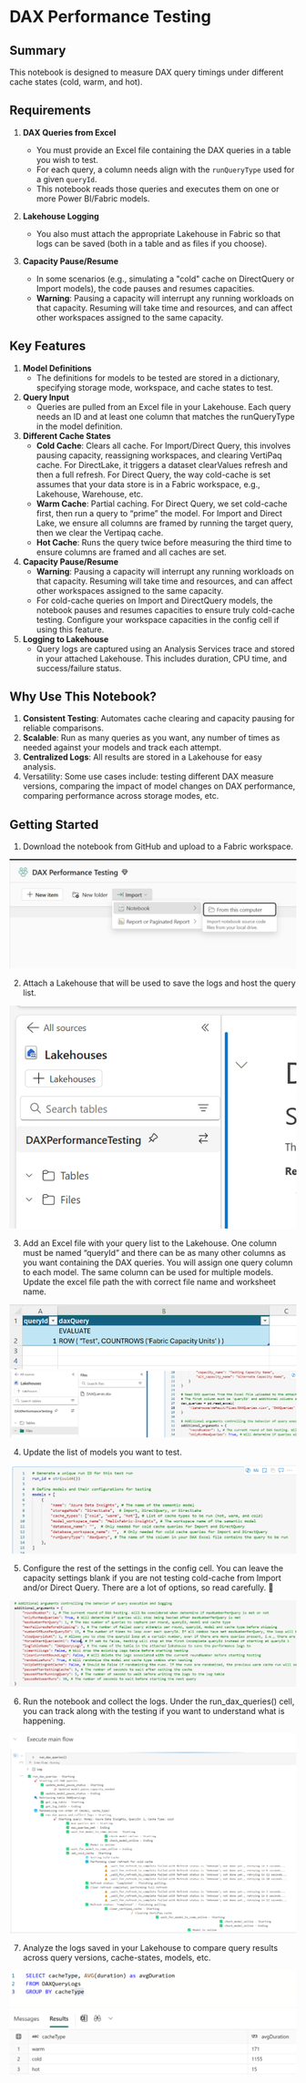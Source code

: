 # DAX Performance Testing

## Summary

This notebook is designed to measure DAX query timings under different cache states (cold, warm, and hot).

## Requirements

1. **DAX Queries from Excel**  
   - You must provide an Excel file containing the DAX queries in a table you wish to test.  
   - For each query, a column needs align with the `runQueryType` used for a given `queryId`.  
   - This notebook reads those queries and executes them on one or more Power BI/Fabric models.

1. **Lakehouse Logging**  
   - You also must attach the appropriate Lakehouse in Fabric so that logs can be saved (both in a table and as files if you choose).  

1. **Capacity Pause/Resume**  
   - In some scenarios (e.g., simulating a "cold" cache on DirectQuery or Import models), the code pauses and resumes capacities.  
   - **Warning**: Pausing a capacity will interrupt any running workloads on that capacity. Resuming will take time and resources, and can affect other workspaces assigned to the same capacity.

## Key Features

1. **Model Definitions**
    - The definitions for models to be tested are stored in a dictionary, specifying storage mode, workspace, and cache states to test.
1. **Query Input**
    - Queries are pulled from an Excel file in your Lakehouse. Each query needs an ID and at least one column that matches the runQueryType in the model definition.
1. **Different Cache States**
    - **Cold Cache**: Clears all cache. For Import/Direct Query, this involves pausing capacity, reassigning workspaces, and clearing VertiPaq cache. For DirectLake, it triggers a dataset clearValues refresh and then a full refresh. For Direct Query, the way cold-cache is set assumes that your data store is in a Fabric workspace, e.g., Lakehouse, Warehouse, etc.
    - **Warm Cache**: Partial caching. For Direct Query, we set cold-cache first, then run a query to “prime” the model. For Import and Direct Lake, we ensure all columns are framed by running the target query, then we clear the Vertipaq cache.
    - **Hot Cache**: Runs the query twice before measuring the third time to ensure columns are framed and all caches are set.
1. **Capacity Pause/Resume**
    - **Warning**: Pausing a capacity will interrupt any running workloads on that capacity. Resuming will take time and resources, and can affect other workspaces assigned to the same capacity.
    - For cold-cache queries on Import and DirectQuery models, the notebook pauses and resumes capacities to ensure truly cold-cache testing. Configure your workspace capacities in the config cell if using this feature.
1. **Logging to Lakehouse**
    - Query logs are captured using an Analysis Services trace and stored in your attached Lakehouse. This includes duration, CPU time, and success/failure status.

## Why Use This Notebook?

1. **Consistent Testing**: Automates cache clearing and capacity pausing for reliable comparisons.
1. **Scalable**: Run as many queries as you want, any number of times as needed against your models and track each attempt.
1. **Centralized Logs**: All results are stored in a Lakehouse for easy analysis.
1. Versatility: Some use cases include: testing different DAX measure versions, comparing the impact of model changes on DAX performance, comparing performance across storage modes, etc.

## Getting Started

1. Download the notebook from GitHub and upload to a Fabric workspace.

![dpt-upload-notebook](media/dpt-upload-notebook.png)

2. Attach a Lakehouse that will be used to save the logs and host the query list.

![dpt-attach-lakehouse](media/dpt-attach-lakehouse.png)

3. Add an Excel file with your query list to the Lakehouse. One column must be named “queryId” and there can be as many other columns as you want containing the DAX queries. You will assign one query column to each model. The same column can be used for multiple models. Update the excel file path the with correct file name and worksheet name.

![dpt-excel-dax-example](media/dpt-excel-dax-example.png)
![dpt-upload-dax-queries](media/dpt-upload-dax-queries.png)

4. Update the list of models you want to test.

![dpt-define-test-models](media/dpt-define-test-models.png)

5. Configure the rest of the settings in the config cell. You can leave the capacity settings blank if you are not testing cold-cache from Import and/or Direct Query. There are a lot of options, so read carefully. 🙂

![dpt-configure-additional-args](media/dpt-configure-additional-args.png)

6. Run the notebook and collect the logs. Under the run_dax_queries() cell, you can track along with the testing if you want to understand what is happening.

![dpt-track-run](media/dpt-track-run.png)

7. Analyze the logs saved in your Lakehouse to compare query results across query versions, cache-states, models, etc.

![dpt-query-logs](media/dpt-query-logs.png)
